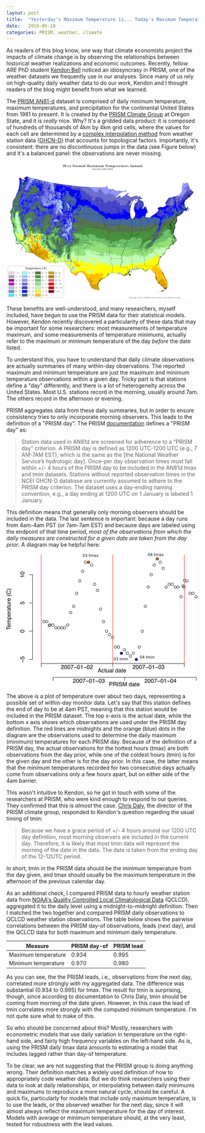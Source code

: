 ```yaml
---
layout: post
title:  "Yesterday's Maximum Temperature is... Today's Maximum Temperature?"
date:   2016-05-18
categories: PRISM, weather, climate
---
```


As readers of this blog know, one way that climate economists project the impacts of climate change is by observing the relationships between historical weather realizations and economic outcomes. Recently, fellow ARE PhD student [Kendon Bell](http://www.kendonbell.com/) noticed an idiosyncrasy in PRISM, one of the weather datasets we frequently use in our analyses. Since many of us rely on high-quality daily weather data to do our work, Kendon and I thought readers of the blog might benefit from what we learned.

The [PRISM AN81-d](http://www.prism.oregonstate.edu/documents/PRISM_datasets.pdf) dataset is comprised of daily minimum temperature, maximum temperatures, and precipitation for the continental United States from 1981 to present. It is created by the [PRISM Climate Group](http://www.prism.oregonstate.edu/) at Oregon State, and it is *really* nice. Why? It's a gridded data product: it is composed of hundreds of thousands of 4km by 4km grid cells, where the values for each cell are determined by a [complex interpolation method](http://www.prism.oregonstate.edu/documents/Daly2008_PhysiographicMapping_IntJnlClim.pdf) from weather station data ([GHCN-D](https://data.noaa.gov/dataset/global-historical-climatology-network-daily-ghcn-daily-version-3)) that accounts for topological factors. Importantly, it's consistent: there are no discontinuous jumps in the data (see Figure below) and it's a balanced panel: the observations are never missing.

![PRISM 30 year normals](/assets/img/PRISM_tmax_30yr_normal_4kmM2_annual.png)

These benefits are well-understood, and many researchers, myself included, have begun to use the PRISM data for their statistical models. However, Kendon recently discovered a particularity of these data that may be important for some researchers: most measurements of temperature maximum, and some measurements of temperature minimums, actually refer to the maximum or minimum temperature of the day *before* the date listed.

To understand this, you have to understand that daily climate observations are actually summaries of many within-day observations. The reported maximum and minimum temperature are just the maximum and minimum temperature observations within a given day. Tricky part is that stations define a "day" differently, and there is a lot of heterogeneity across the United States. Most U.S. stations record in the morning, usually around 7am. The others record in the afternoon or evening.

PRISM aggregates data from these daily summaries, but in order to ensure consistency tries to only incorporate morning observers. This leads to the definition of a "PRISM day". The PRISM [documentation](http://prism.nacse.org/documents/PRISM_datasets.pdf) defines a "PRISM day" as:

> Station data used in AN81d are screened for adherence to a “PRISM day” criterion.  A PRISM day is defined as 1200 UTC-1200 UTC (e.g., 7 AM-7AM EST), which is the same as the [the National Weather Service’s hydrologic day].  Once-per day observation times must fall within +/- 4 hours of the PRISM day to be included in the AN81d tmax and tmin datasets.  Stations without reported observation times in the NCEI GHCN-D database are currently assumed to adhere to the PRISM day criterion.  The dataset uses a day-ending naming convention, e.g., a day ending at 1200 UTC on 1 January is labeled 1 January.

This definition means that generally only morning observers should be included in the data. The last sentence is important: because a day runs from 4am-4am PST (or 7am-7am EST) and because days are labeled using the endpoint of that time period, *most of the observations from which the daily measures are constructed for a given date are taken from the day prior*. A diagram may be helpful here:

![Diagram](/assets/img/prism_dates_example.png)

The above is a plot of temperature over about two days, representing a possible set of within-day monitor data. Let's say that this station defines the end of day to be at 4am PST, meaning that this station would be included in the PRISM dataset. The top x-axis is the actual date, while the bottom x axis shows which observations are used under the PRISM day definition. The red lines are midnights and the orange (blue) dots in the diagram are the observations used to determine the daily maximum (minimum) temperatures for each PRISM day. Because of the definition of a PRISM day, the actual observations for the hottest hours (tmax) are both observations from the day prior, while one of the coldest hours (tmin) is for the given day and the other is for the day prior. In this case, the latter means that the minimum temperatures recorded for two consecutive days actually come from observations only a few hours apart, but on either side of the 4am barrier.

This wasn't intuitive to Kendon, so he got in touch with some of the researchers at PRISM, who were kind enough to respond to our queries. They confirmed that this is *almost* the case. [Chris Daly](http://cbee.oregonstate.edu/prism), the director of the PRISM climate group, responded to Kendon's question regarding the usual timing of tmin:

> Because we have a grace period of +/- 4 hours around our 1200 UTC day definition, most morning observers are included in the current day. Therefore, it is likely that most tmin data will represent the morning of the date in the data. The date is taken from the ending day of the 12-12UTC period.

In short, tmin in the PRISM data should be the minimum temperature from the day given, and tmax should usually be the maximum temperature in the afternoon of the previous calendar day.

As an additional check, I compared PRISM data to hourly weather station data from [NOAA's Quality Controlled Local Climatological Data](https://www.ncdc.noaa.gov/data-access/land-based-station-data/land-based-datasets/quality-controlled-local-climatological-data-qclcd) (QCLCD), aggregated it to the daily level using a midnight-to-midnight definition. Then I matched the two together and compared PRISM daily observations to QCLCD weather station observations. The table below shows the pairwise correlations between the PRISM day-of observations, leads (next day), and the QCLCD data for both maximum and minimum daily temperature.

Measure | PRISM day-of        | PRISM lead |
--------------------|------------|------
Maximum temperature | 0.934      | 0.995
Minimum temperature | 0.970      | 0.980

As you can see, the the PRISM leads, i.e., observations from the next day, correlated more strongly with my aggregated data. The difference was substantial (0.934 to 0.995) for tmax. The result for tmin is surprising, though, since according to documentation to Chris Daly, tmin should be coming from morning of the date given. However, in this case the lead of tmin correlates more strongly with the computed minimum temperature. I'm not quite sure what to make of this.

So who should be concerned about this? Mostly, researchers with econometric models that use daily variation in temperature on the right-hand side, and fairly high frequency variables on the left-hand side. As is, using the PRISM daily tmax data amounts to estimating a model that includes lagged rather than day-of temperature.

To be clear, we are not suggesting that the PRISM group is doing anything wrong. Their definition matches a widely used definition of how to appropriately code weather data. But we do think researchers using their data to look at daily relationships, or interpolating between daily minimums and maximums to reproduce a more natural cycle, should be careful. A quick fix, particularly for models that include only maximum temperature, is to use the leads, or the observed weather for the next day, since it will almost always reflect the maximum temperature for the day of interest. Models with average or minimum temperature should, at the very least, tested for robustness with the lead values.
